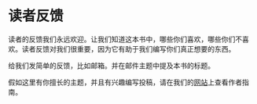
# 读者反馈

读者的反馈我们永远欢迎。让我们知道这本书中，哪些你们喜欢，哪些你们不喜欢。读者反馈对我们很重要，因为它有助于我们编写你们真正想要的东西。

给我们发简单的反馈，比如邮箱。并在邮件主题中提及本书的标题。

假如这里有你擅长的主题，并且有兴趣编写投稿，请在我们的[网站](www.packtpub.com/authors)上查看作者指南。


